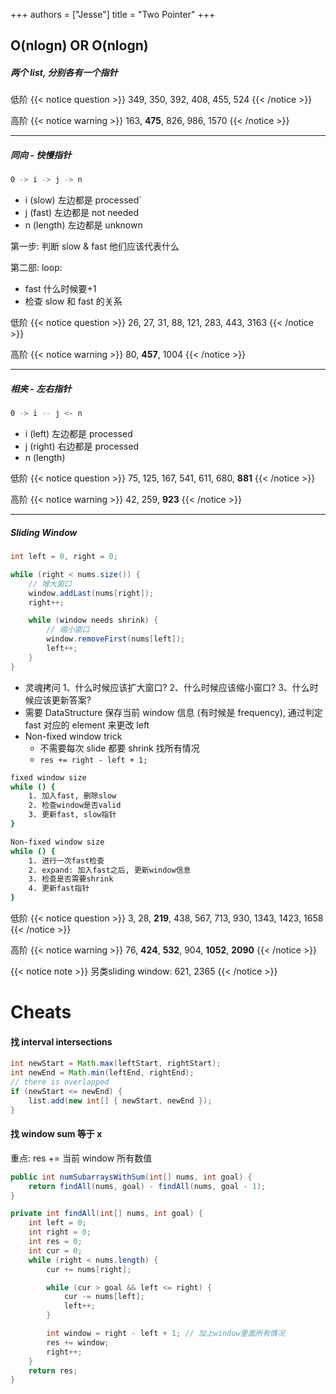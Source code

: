 +++
authors = ["Jesse"]
title = "Two Pointer"
+++

## O(nlogn) OR O(nlogn)

##### 两个 list, 分别各有一个指针

低阶
{{< notice question >}}
349, 350, 392, 408, 455, 524
{{< /notice >}}

高阶
{{< notice warning >}}
163, **475**, 826, 986, 1570
{{< /notice >}}

---

##### 同向 - 快慢指针

```bash
0 -> i -> j -> n
```

- i (slow) 左边都是 processed`
- j (fast) 左边都是 not needed
- n (length) 左边都是 unknown

第一步: 判断 slow & fast 他们应该代表什么

第二部: loop:

- fast 什么时候要+1
- 检查 slow 和 fast 的关系

低阶
{{< notice question >}}
26, 27, 31, 88, 121, 283, 443, 3163
{{< /notice >}}

高阶
{{< notice warning >}}
80, **457**, 1004
{{< /notice >}}

---

##### 相夹 - 左右指针

```bash
0 -> i -- j <- n
```

- i (left) 左边都是 processed
- j (right) 右边都是 processed
- n (length)

低阶
{{< notice question >}}
75, 125, 167, 541, 611, 680, **881**
{{< /notice >}}

高阶
{{< notice warning >}}
42, 259, **923**
{{< /notice >}}

---

##### Sliding Window

```JAVA
int left = 0, right = 0;

while (right < nums.size()) {
    // 增大窗口
    window.addLast(nums[right]);
    right++;

    while (window needs shrink) {
        // 缩小窗口
        window.removeFirst(nums[left]);
        left++;
    }
}
```

- 灵魂拷问
  1、什么时候应该扩大窗口?
  2、什么时候应该缩小窗口?
  3、什么时候应该更新答案?
- 需要 DataStructure 保存当前 window 信息 (有时候是 frequency), 通过判定 fast 对应的 element 来更改 left
- Non-fixed window trick
  - 不需要每次 slide 都要 shrink 找所有情况
  - `res += right - left + 1;`

```bash
fixed window size
while () {
	1. 加入fast, 删除slow
	2. 检查window是否valid
	3. 更新fast, slow指针
}
```

```bash
Non-fixed window size
while () {
	1. 进行一次fast检查
	2. expand: 加入fast之后, 更新window信息
	3. 检查是否需要shrink
	4. 更新fast指针
}
```

低阶
{{< notice question >}}
3, 28, **219**, 438, 567, 713, 930, 1343, 1423, 1658
{{< /notice >}}

高阶
{{< notice warning >}}
76, **424**, **532**, 904, **1052**, **2090**
{{< /notice >}}


{{< notice note >}}
另类sliding window: 621, 2365
{{< /notice >}}


# Cheats

#### 找 interval intersections

```JAVA
int newStart = Math.max(leftStart, rightStart);
int newEnd = Math.min(leftEnd, rightEnd);
// there is overlapped
if (newStart <= newEnd) {
    list.add(new int[] { newStart, newEnd });
}
```

#### 找 window sum 等于 x

重点: res += 当前 window 所有数值

```JAVA
public int numSubarraysWithSum(int[] nums, int goal) {
    return findAll(nums, goal) - findAll(nums, goal - 1);
}

private int findAll(int[] nums, int goal) {
    int left = 0;
    int right = 0;
    int res = 0;
    int cur = 0;
    while (right < nums.length) {
        cur += nums[right];

        while (cur > goal && left <= right) {
            cur -= nums[left];
            left++;
        }

        int window = right - left + 1; // 加上window里面所有情况
        res += window;
        right++;
    }
    return res;
}
```

